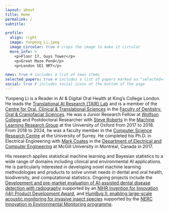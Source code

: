 ```yaml
---
layout: about
title: Home
permalink: /
subtitle: 

profile:
  align: right
  image: Yunpeng_Li.jpeg
  image_circular: true # crops the image to make it circular
  more_info: >
    <p>Floor 17, Guys Tower</p>
    <p>Great Maze Pond</p>
    <p>London SE1 9RT</p>

news: true # includes a list of news items
selected_papers: true # includes a list of papers marked as "selected={true}"
social: true # includes social icons at the bottom of the page
---
```


Yunpeng Li is a Reader in AI & Digital Oral Health at King’s College London. He leads the [Translational AI Research (TAIR) Lab](https://tair-lab.github.io/) and is a member of the [Centre for Oral, Clinical & Translational Sciences](https://www.kcl.ac.uk/dentistry/research/centre-for-oral-clinical-translational-sciences) in the [Faculty of Dentistry, Oral & Craniofacial Sciences](https://www.kcl.ac.uk/dentistry). He was a Junior Research Fellow at [Wolfson College](https://www.wolfson.ox.ac.uk/) and Postdoctoral Researcher with [Steve Roberts](https://www.robots.ox.ac.uk/~sjrob/) in the [Machine Learning Research Group](https://eng.ox.ac.uk/about/machine-learning-research-group/) at the University of Oxford from 2017 to 2018. From 2018 to 2024, he was a faculty member in the [Computer Science Research Centre](https://www.surrey.ac.uk/computer-science-research-centre) at the University of Surrey. He completed his Ph.D. in Electrical Engineering with [Mark Coates](https://www.ece.mcgill.ca/~mcoate/) in the [Department of Electrical and Computer Engineering](https://www.mcgill.ca/ece/) at McGill University in Montréal, Canada in 2017.

His research applies statistical machine learning and Bayesian statistics to a wide range of domains including clinical and environmental AI applications. He is particularly interested in developing novel machine learning methodologies and products to solve unmet needs in dental and oral health, biodiversity, and computational statistics. Ongoing projects include the [Development and pre-market evaluation of AI-assisted dental disease detection with radiography](https://www.kcl.ac.uk/news/dentists-could-soon-have-a-new-ai-co-pilot-to-detect-tooth-decay) supported by an [NIHR Invention for Innovation (i4i) Product Development Award](https://fundingawards.nihr.ac.uk/award/NIHR204566), and [HumBug II: enabling large-scale acoustic monitoring for invasive insect species](https://humbug.ox.ac.uk/the-project#tab-5003961) supported by the [NERC Innovation in Environmental Monitoring programme](https://www.ukri.org/news/uk-invests-in-monitoring-of-natural-environment/).

